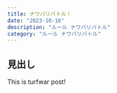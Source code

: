 ```yaml
---
title: ナワバリバトル！
date: "2023-10-16"
description: "ルール ナワバリバトル"
category: "ルール ナワバリバトル"
---
```


## 見出し

This is turfwar post!
